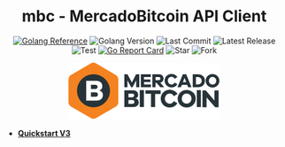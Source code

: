 
<div align="center">

# mbc - MercadoBitcoin API Client

  
[![Golang Reference](https://img.shields.io/badge/go-reference-blue?label=v3)](https://pkg.go.dev/lucaskatayama/mbc/v3)
![Golang Version](https://img.shields.io/github/go-mod/go-version/lucaskatayama/mbc?filename=.%2Fv3%2Fgo.mod)
![Last Commit](https://img.shields.io/github/last-commit/lucaskatayama/mbc)
![Latest Release](https://img.shields.io/github/v/release/lucaskatayama/mbc)
![Test](https://img.shields.io/github/workflow/status/lucaskatayama/mbc/Go?label=test)
[![Go Report Card](https://goreportcard.com/badge/lucaskatayama/mbc)](https://goreportcard.com/report/lucaskatayama/mbc)
![Star](https://img.shields.io/github/stars/lucaskatayama/mbc?style=social)
![Fork](https://img.shields.io/github/forks/lucaskatayama/mbc?label=Fork&style=social)
  
![](docs/logo.svg)
  
</div>

- **[Quickstart V3](v3/README.md#quickstart)**
